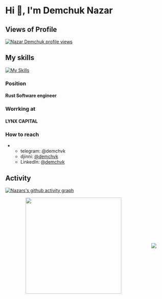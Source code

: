 # Hi 👋, I'm Demchuk Nazar

## Views of Profile
[![Nazar Demchuk profile views](https://u8views.com/api/v1/github/profiles/136515158/views/day-week-month-total-count.svg)](https://u8views.com/github/uandere)

## My skills
[![My Skills](https://skillicons.dev/icons?i=rust,cpp,wasm,yew,rocket,actix,docker,postgres,linux&theme=dark)](https://skillicons.dev)

### Position
#### Rust Software engineer

### Worrking at
#### LYNX CAPITAL

### How to reach
- - telegram: @demchvk
  - djinni: [@demchvk](https://djinni.co/q/c907a6242e/)
  - LinkedIn: [@demchvk](https://www.linkedin.com/in/nazar-demchuk/)

## Activity
[![Nazars's github activity graph](https://github-readme-activity-graph.vercel.app/graph?username=uandere&theme=rogue)](https://github.com/ashutosh00710/github-readme-activity-graph)

<div style="display: flex; width: 100%; align-items: center;">
  <a href="https://github.com/anuraghazra/github-readme-stats" style="flex-grow: 2; display: flex; justify-content: center; align-items: center;">
    <img src="https://github-readme-stats.vercel.app/api?username=uandere&theme=ambient_gradient" style="height: 300px; width: auto; max-width: 100%;">
  </a>
  <a href="https://github.com/anuraghazra/convoychat" style="flex-grow: 1; display: flex; justify-content: center; align-items: center;">
    <img src="https://github-readme-stats.vercel.app/api/top-langs/?username=uandere&size_weight=0&count_weight=1&theme=ambient_gradient" style="width: auto; max-width: 100%;">
  </a>
</div>

